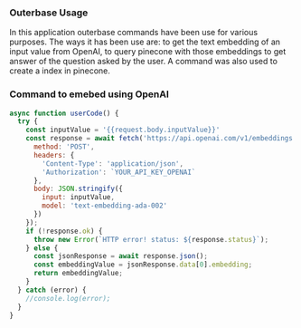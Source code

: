 
### Outerbase Usage

In this application outerbase commands have been use for various purposes. The ways it has been use are: to get the text embedding of an input value from OpenAI, to query pinecone with those embeddings to get answer of the question asked by the user. A command was also used to create a index in pinecone.


### Command to emebed using OpenAI

```javascript
async function userCode() {
  try {
    const inputValue = '{{request.body.inputValue}}'
    const response = await fetch('https://api.openai.com/v1/embeddings', {
      method: 'POST',
      headers: {
        'Content-Type': 'application/json',
        'Authorization': `YOUR_API_KEY_OPENAI`
      },
      body: JSON.stringify({
        input: inputValue,
        model: 'text-embedding-ada-002'
      })
    });
    if (!response.ok) {
      throw new Error(`HTTP error! status: ${response.status}`);
    } else {
      const jsonResponse = await response.json();
      const embeddingValue = jsonResponse.data[0].embedding;
      return embeddingValue;
    }
  } catch (error) {
    //console.log(error);
  }
}

```